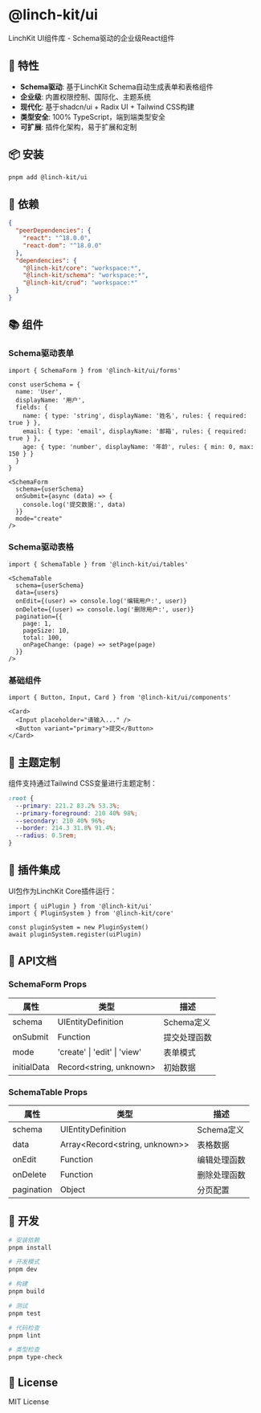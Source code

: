 # @linch-kit/ui

LinchKit UI组件库 - Schema驱动的企业级React组件

## 🚀 特性

- **Schema驱动**: 基于LinchKit Schema自动生成表单和表格组件
- **企业级**: 内置权限控制、国际化、主题系统
- **现代化**: 基于shadcn/ui + Radix UI + Tailwind CSS构建
- **类型安全**: 100% TypeScript，端到端类型安全
- **可扩展**: 插件化架构，易于扩展和定制

## 📦 安装

```bash
pnpm add @linch-kit/ui
```

## 🔧 依赖

```json
{
  "peerDependencies": {
    "react": "^18.0.0",
    "react-dom": "^18.0.0"
  },
  "dependencies": {
    "@linch-kit/core": "workspace:*",
    "@linch-kit/schema": "workspace:*",
    "@linch-kit/crud": "workspace:*"
  }
}
```

## 📚 组件

### Schema驱动表单

```tsx
import { SchemaForm } from '@linch-kit/ui/forms'

const userSchema = {
  name: 'User',
  displayName: '用户',
  fields: {
    name: { type: 'string', displayName: '姓名', rules: { required: true } },
    email: { type: 'email', displayName: '邮箱', rules: { required: true } },
    age: { type: 'number', displayName: '年龄', rules: { min: 0, max: 150 } }
  }
}

<SchemaForm
  schema={userSchema}
  onSubmit={async (data) => {
    console.log('提交数据:', data)
  }}
  mode="create"
/>
```

### Schema驱动表格

```tsx
import { SchemaTable } from '@linch-kit/ui/tables'

<SchemaTable
  schema={userSchema}
  data={users}
  onEdit={(user) => console.log('编辑用户:', user)}
  onDelete={(user) => console.log('删除用户:', user)}
  pagination={{
    page: 1,
    pageSize: 10,
    total: 100,
    onPageChange: (page) => setPage(page)
  }}
/>
```

### 基础组件

```tsx
import { Button, Input, Card } from '@linch-kit/ui/components'

<Card>
  <Input placeholder="请输入..." />
  <Button variant="primary">提交</Button>
</Card>
```

## 🎨 主题定制

组件支持通过Tailwind CSS变量进行主题定制：

```css
:root {
  --primary: 221.2 83.2% 53.3%;
  --primary-foreground: 210 40% 98%;
  --secondary: 210 40% 96%;
  --border: 214.3 31.8% 91.4%;
  --radius: 0.5rem;
}
```

## 🔌 插件集成

UI包作为LinchKit Core插件运行：

```tsx
import { uiPlugin } from '@linch-kit/ui'
import { PluginSystem } from '@linch-kit/core'

const pluginSystem = new PluginSystem()
await pluginSystem.register(uiPlugin)
```

## 📖 API文档

### SchemaForm Props

| 属性 | 类型 | 描述 |
|------|------|------|
| schema | UIEntityDefinition | Schema定义 |
| onSubmit | Function | 提交处理函数 |
| mode | 'create' \| 'edit' \| 'view' | 表单模式 |
| initialData | Record<string, unknown> | 初始数据 |

### SchemaTable Props

| 属性 | 类型 | 描述 |
|------|------|------|
| schema | UIEntityDefinition | Schema定义 |
| data | Array<Record<string, unknown>> | 表格数据 |
| onEdit | Function | 编辑处理函数 |
| onDelete | Function | 删除处理函数 |
| pagination | Object | 分页配置 |

## 🧪 开发

```bash
# 安装依赖
pnpm install

# 开发模式
pnpm dev

# 构建
pnpm build

# 测试
pnpm test

# 代码检查
pnpm lint

# 类型检查
pnpm type-check
```

## 📄 License

MIT License